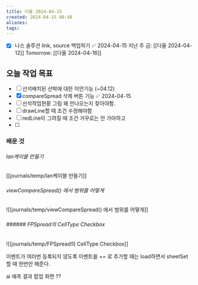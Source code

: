 ```yaml
---
title: 다울 2024-04-15
created: 2024-04-15 08:48
aliases: 
tags:
---
```

- [x] 나스 솔루션 link, source 백업하기 ✅ 2024-04-15
지난 주 금: [[다울 2024-04-12]]
Tomorrow: [[다울 2024-04-16]]

## 오늘 작업 목표
- [ ] 선석배치된 선박에 대한 이안기능 (~04.12)
- [x] compareSpread 삭제 버튼 기능 ✅ 2024-04-15
- [ ] 선석작업현황 그림 왜 안나오는지 찾아야함.
- [ ] drawLine할 때 조건 수정해야함
- [ ] redLine이 그려질 때 조건 거꾸로는 안 가야하고
- [ ] 
### 배운 것
###### lan케이블 만들기
[[journals/temp/lan케이블 만들기]]

###### viewCompareSpread() 에서 범위를 어떻게
![[journals/temp/viewCompareSpread() 에서 범위를 어떻게]]



###### ###### FPSpread의 CellType Checkbox
![[journals/temp/FPSpread의 CellType Checkbox]]




이벤트가 여러번 등록되지 않도록 
이벤트를 += 로 추가할 때는 load하면서 sheetSet할 때 한번만 해준다.

ai 예측 결과 팝업 화면
??

